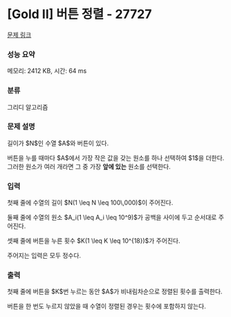 # [Gold II] 버튼 정렬 - 27727 

[문제 링크](https://www.acmicpc.net/problem/27727) 

### 성능 요약

메모리: 2412 KB, 시간: 64 ms

### 분류

그리디 알고리즘

### 문제 설명

<p>길이가 $N$인 수열 $A$와 버튼이 있다.</p>

<p>버튼을 누를 때마다 $A$에서 가장 작은 값을 갖는 원소를 하나 선택하여 $1$을 더한다. 그러한 원소가 여러 개라면 그 중 가장 <strong>앞에 있는</strong> 원소를 선택한다.</p>

### 입력 

 <p>첫째 줄에 수열의 길이 $N(1 \leq N \leq 100\,000)$이 주어진다.</p>

<p>둘째 줄에 수열의 원소 $A_i(1 \leq A_i \leq 10^9)$가 공백을 사이에 두고 순서대로 주어진다.</p>

<p>셋째 줄에 버튼을 누른 횟수 $K(1 \leq K \leq 10^{18})$가 주어진다.</p>

<p>주어지는 입력은 모두 정수다.</p>

### 출력 

 <p>첫째 줄에 버튼을 $K$번 누르는 동안 $A$가 비내림차순으로 정렬된 횟수를 출력한다.</p>

<p>버튼을 한 번도 누르지 않았을 때 수열이 정렬된 경우는 횟수에 포함하지 않는다.</p>

